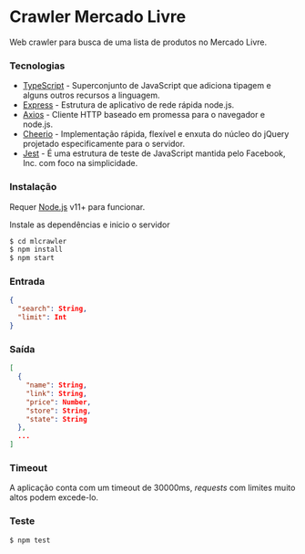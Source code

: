 # Crawler Mercado Livre

Web crawler para busca de uma lista de produtos no Mercado Livre.

### Tecnologias

- [TypeScript] - Superconjunto de JavaScript que adiciona tipagem e alguns outros recursos a linguagem.
- [Express] - Estrutura de aplicativo de rede rápida node.js.
- [Axios] - Cliente HTTP baseado em promessa para o navegador e node.js.
- [Cheerio] - Implementação rápida, flexível e enxuta do núcleo do jQuery projetado especificamente para o servidor.
- [Jest] - É uma estrutura de teste de JavaScript mantida pelo Facebook, Inc. com foco na simplicidade.

### Instalação

Requer [Node.js](https://nodejs.org/) v11+ para funcionar.

Instale as dependências e inicio o servidor

```sh
$ cd mlcrawler
$ npm install
$ npm start
```

### Entrada

```json
{
  "search": String,
  "limit": Int
}
```

### Saída

````json
[
  {
    "name": String,
    "link": String,
    "price": Number,
    "store": String,
    "state": String
  },
  ...
]
````

### Timeout

A aplicação conta com um timeout de 30000ms, _requests_ com limites muito altos podem excede-lo.

### Teste

```sh
$ npm test
```

[typescript]: https://www.typescriptlang.org/
[axios]: https://github.com/axios/axios/
[cheerio]: https://github.com/cheeriojs/cheerio/
[express]: http://expressjs.com/
[jest]: https://jestjs.io/
